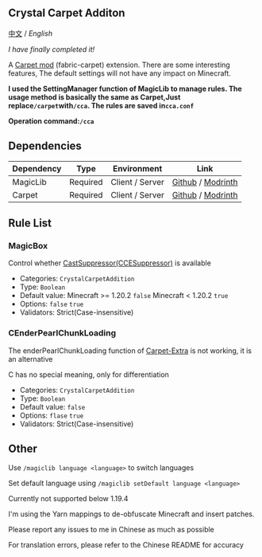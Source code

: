 ## Crystal Carpet Additon
    
  [中文](https://github.com/Crystal0404/CrystalCarpetAddition/blob/master/README.md) / *English*

  *I have finally completed it!*

A [Carpet mod](https://github.com/gnembon/fabric-carpet) (fabric-carpet) extension. There are some interesting features, The default settings will not have any impact on Minecraft.

  **I used the SettingManager function of MagicLib to manage rules. The usage method is basically the same as Carpet,Just replace```/carpet```with```/cca```. The rules are saved in```cca.conf```**

  **Operation command:```/cca```**



## Dependencies

| Dependency | Type     | Environment     | Link                                                                                               |
|------------|----------|-----------------|----------------------------------------------------------------------------------------------------|
| MagicLib   | Required | Client / Server | [Github](https://github.com/Hendrix-Shen/MagicLib) / [Modrinth](https://modrinth.com/mod/magiclib) |
| Carpet     | Required | Client / Server | [Github](https://github.com/gnembon/fabric-carpet) / [Modrinth](https://modrinth.com/mod/carpet)   |

## Rule List
### MagicBox
Control whether [CastSuppressor(CCESuppressor)](https://www.bilibili.com/read/cv24323749) is available

- Categories: ```CrystalCarpetAddition```
- Type: ```Boolean```
- Default value: Minecraft >= 1.20.2 ```false```  Minecraft < 1.20.2 ```true```
- Options: ```false``` ```true```
- Validators: Strict(Case-insensitive)

### CEnderPearlChunkLoading
The enderPearlChunkLoading function of [Carpet-Extra](https://github.com/gnembon/carpet-extra) is not working, it is an alternative

C has no special meaning, only for differentiation

- Categories: ```CrystalCarpetAddition```
- Type: ```Boolean```
- Default value: ```false```
- Options: ```flase``` ```true```
- Validators: Strict(Case-insensitive)


## Other
  Use ```/magiclib language <language>``` to switch languages

  Set default language using ```/magiclib setDefault language <language>```

  Currently not supported below 1.19.4

  I'm using the Yarn mappings to de-obfuscate Minecraft and insert patches.

  Please report any issues to me in Chinese as much as possible

  For translation errors, please refer to the Chinese README for accuracy

   
  